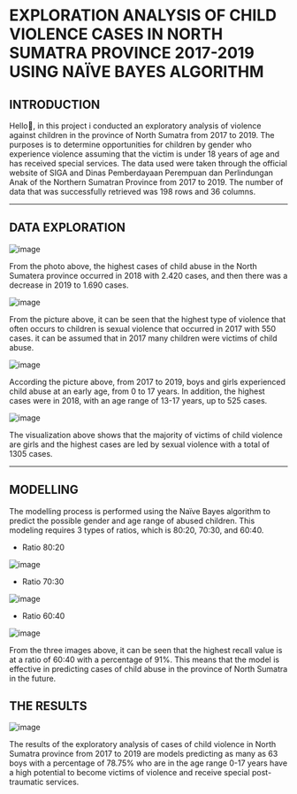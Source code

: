 # EXPLORATION ANALYSIS OF CHILD VIOLENCE CASES IN NORTH SUMATRA PROVINCE 2017-2019 USING NAÏVE BAYES ALGORITHM

## INTRODUCTION
Hello👋, in this project i conducted an exploratory analysis of violence against children in the province of North Sumatra from 2017 to 2019. The purposes is to determine opportunities for children by gender who experience violence assuming that the victim is under 18 years of age and has received special services.
The data used were taken through the official website of SIGA and Dinas Pemberdayaan Perempuan dan Perlindungan Anak of the Northern Sumatran Province from 2017 to 2019. The number of data that was successfully retrieved was 198 rows and 36 columns.

---
## DATA EXPLORATION
![image](https://user-images.githubusercontent.com/71063726/192520274-62cb76a7-1787-4318-bba4-a8819d3287db.png)

From the photo above, the highest cases of child abuse in the North Sumatera province occurred in 2018 with 2.420 cases, and then there was a decrease in 2019 to 1.690 cases.

![image](https://user-images.githubusercontent.com/71063726/192521953-04ceb32d-1a92-4e63-b345-afc751213b82.png)

From the picture above, it can be seen that the highest type of violence that often occurs to children is sexual violence that occurred in 2017 with 550 cases. it can be assumed that in 2017 many children were victims of child abuse.

![image](https://user-images.githubusercontent.com/71063726/192523952-f478254f-510e-4c0f-8b4b-6321b4f68081.png)

According the picture above, from 2017 to 2019, boys and girls experienced child abuse at an early age, from 0 to 17 years. In addition, the highest cases were in 2018, with an age range of 13-17 years, up to 525 cases.

![image](https://user-images.githubusercontent.com/71063726/192524989-6e399d63-b72b-4110-b437-42aca1989005.png)

The visualization above shows that the majority of victims of child violence are girls and the highest cases are led by sexual violence with a total of 1305 cases.

---

## MODELLING
The modelling process is performed using the Naïve Bayes algorithm to predict the possible gender and age range of abused children. 
This modeling requires 3 types of ratios, which is 80:20, 70:30, and 60:40.

- Ratio 80:20

![image](https://user-images.githubusercontent.com/71063726/192535509-51dec08a-3968-487b-abc2-22141ed96a5b.png)

- Ratio 70:30

![image](https://user-images.githubusercontent.com/71063726/192535721-77f120ca-e1db-4fda-abf9-7556eedb3ccc.png)

- Ratio 60:40

![image](https://user-images.githubusercontent.com/71063726/192535873-0e29cf16-be2a-4da3-8025-f860a54f9f39.png)

From the three images above, it can be seen that the highest recall value is at a ratio of 60:40 with a percentage of 91%. This means that the model is effective in predicting cases of child abuse in the province of North Sumatra in the future.

## THE RESULTS

![image](https://user-images.githubusercontent.com/71063726/192537928-8a18fda3-4d06-4007-ac6a-fd7fc38a12d0.png)

The results of the exploratory analysis of cases of child violence in North Sumatra province from 2017 to 2019 are models predicting as many as 63 boys with a percentage of 78.75% who are in the age range 0-17 years have a high potential to become victims of violence and receive special post-traumatic services.
